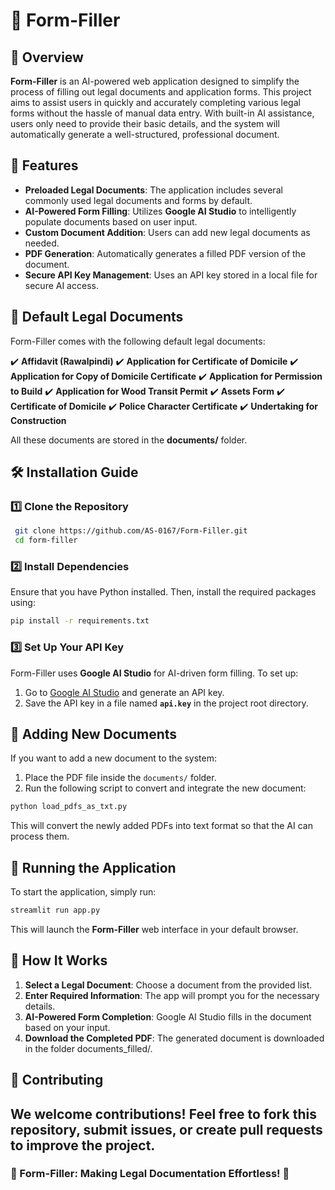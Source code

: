 # 📝 Form-Filler

## 📌 Overview
**Form-Filler** is an AI-powered web application designed to simplify the process of filling out legal documents and application forms. This project aims to assist users in quickly and accurately completing various legal forms without the hassle of manual data entry. With built-in AI assistance, users only need to provide their basic details, and the system will automatically generate a well-structured, professional document.

## 🚀 Features
- **Preloaded Legal Documents**: The application includes several commonly used legal documents and forms by default.
- **AI-Powered Form Filling**: Utilizes **Google AI Studio** to intelligently populate documents based on user input.
- **Custom Document Addition**: Users can add new legal documents as needed.
- **PDF Generation**: Automatically generates a filled PDF version of the document.
- **Secure API Key Management**: Uses an API key stored in a local file for secure AI access.

## 📜 Default Legal Documents
Form-Filler comes with the following default legal documents:

✔️ **Affidavit (Rawalpindi)**
✔️ **Application for Certificate of Domicile**
✔️ **Application for Copy of Domicile Certificate**
✔️ **Application for Permission to Build**
✔️ **Application for Wood Transit Permit**
✔️ **Assets Form**
✔️ **Certificate of Domicile**
✔️ **Police Character Certificate**
✔️ **Undertaking for Construction**

All these documents are stored in the **documents/** folder.

## 🛠 Installation Guide
### **1️⃣ Clone the Repository**
```bash
 git clone https://github.com/AS-0167/Form-Filler.git
 cd form-filler
```

### **2️⃣ Install Dependencies**
Ensure that you have Python installed. Then, install the required packages using:
```bash
pip install -r requirements.txt
```

### **3️⃣ Set Up Your API Key**
Form-Filler uses **Google AI Studio** for AI-driven form filling. To set up:
1. Go to [Google AI Studio](https://aistudio.google.com/apikey) and generate an API key.
2. Save the API key in a file named **`api.key`** in the project root directory.

## 📂 Adding New Documents
If you want to add a new document to the system:
1. Place the PDF file inside the `documents/` folder.
2. Run the following script to convert and integrate the new document:
```bash
python load_pdfs_as_txt.py
```
This will convert the newly added PDFs into text format so that the AI can process them.

## 🎯 Running the Application
To start the application, simply run:
```bash
streamlit run app.py
```
This will launch the **Form-Filler** web interface in your default browser.

## 📌 How It Works
1. **Select a Legal Document**: Choose a document from the provided list.
2. **Enter Required Information**: The app will prompt you for the necessary details.
3. **AI-Powered Form Completion**: Google AI Studio fills in the document based on your input.
4. **Download the Completed PDF**: The generated document is downloaded in the folder documents_filled/.

## 🤝 Contributing
We welcome contributions! Feel free to fork this repository, submit issues, or create pull requests to improve the project.
---
### **🔹 Form-Filler: Making Legal Documentation Effortless! 🔹**

